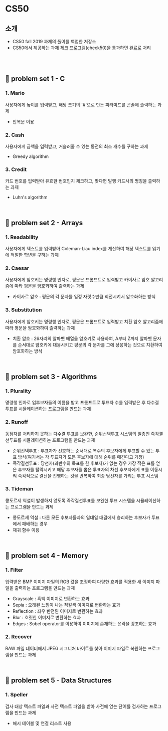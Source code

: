 # CS50
## 소개
+ CS50 fall 2019  과제의 풀이를 백업한 저장소
+ CS50에서 제공하는 과제 체크 프로그램(check50)을 통과하면 완료로 처리
<br>
<br>

## 📁 problem set 1 - C
### 1. Mario
사용자에게 높이를 입력받고, 해당 크기의 '#'으로 만든 피라미드를 콘솔에 출력하는 과제
+ 반복문 이용
### 2. Cash
사용자에게 금액을 입력받고, 거슬러줄 수 있는 동전의 최소 개수를 구하는 과제
+ Greedy algorithm
### 3. Credit
카드 번호를 입력받아 유효한 번호인지 체크하고, 맞다면 발행 카드사의 명칭을 출력하는 과제
+ Luhn's algorithm

<br>

## 📁 problem set 2 - Arrays
### 1. Readability
사용자에게 텍스트를 입력받아 Coleman-Liau index를 계산하여 해당 텍스트를 읽기에 적절한 학년을 구하는 과제
### 2. Caesar
사용자에게 암호키는 명령행 인자로, 평문은 프롬프트로 입력받고 카이사르 암호 알고리즘에 따라 평문을 암호화하여 출력하는 과제
+ 카이사르 암호 : 평문의 각 문자를 일정 자릿수만큼 회전시켜서 암호화하는 방식
### 3. Substitution
사용자에게 암호키는 명령행 인자로, 평문은 프롬프트로 입력받고 치환 암호 알고리즘에 따라 평문을 암호화하여 출력하는 과제
+ 치환 암호 : 26자리의 알파벳 배열을 암호키로 사용하여, A부터 Z까지 알파벳 문자를 순서대로 암호키에 대응시키고 평문의 각 문자를 그에 상응하는 것으로 치환하여 암호화하는 방식

<br>

## 📁 problem set 3 - Algorithms
### 1. Plurality
명령행 인자로 입후보자들의 이름을 받고 프롬프트로 투표자 수를 입력받은 후 다수결 투표를 시뮬레이션하는 프로그램을 만드는 과제
### 2. Runoff
동점자를 처리하지 못하는 다수결 투표를 보완한, 순위선택투표 시스템의 일종인 즉각결선투표를 시뮬레이션하는 프로그램을 만드는 과제
+ 순위선택투표 : 투표자가 선호하는 순서대로 복수의 후보자에게 투표할 수 있는 투표 방식(여기서는 각 투표자가 모든 후보자에 대해 순위를 매긴다고 가정) 
+ 즉각결선투표 : 당선자(과반수의 득표를 한 후보자)가 없는 경우 가장 적은 표를 얻은 후보자를 탈락시키고 해당 후보자를 뽑은 투표자의 차선 후보자에게 표를 이동시켜 즉각적으로 결선을 진행하는 것을 반복하여 최종 당선자를 가리는 투표 시스템
### 3. Tideman
콩도르세 역설이 발생하지 않도록 즉각결선투표를 보완한 투표 시스템을 시뮬레이션하는 프로그램을 만드는 과제
+ 콩도르세 역설 : 다른 모든 후보자들과의 일대일 대결에서 승리하는 후보자가 투표에서 패배하는 경우
+ 재귀 함수 이용

<br>

## 📁 problem set 4 - Memory
### 1. Filter
입력받은 BMP 이미지 파일의 RGB 값을 조정하여 다양한 효과를 적용한 새 이미지 파일을 출력하는 프로그램을 만드는 과제
+ Grayscale : 흑백 이미지로 변환하는 효과
+ Sepia : 오래된 느낌이 나는 적갈색 이미지로 변환하는 효과
+ Reflection : 좌우 반전된 이미지로 변환하는 효과
+ Blur : 흐릿한 이미지로 변환하는 효과
+ Edges : Sobel operator를 이용하여 이미지에 존재하는 윤곽을 강조하는 효과
### 2. Recover
RAW 파일 데이터에서 JPEG 시그니처 바이트를 찾아 이미지 파일로 복원하는 프로그램을 만드는 과제

<br>

## 📁 problem set 5 - Data Structures
### 1. Speller
검사 대상 텍스트 파일과 사전 텍스트 파일을 받아 사전에 없는 단어를 검사하는 프로그램을 만드는 과제
+ 해시 테이블 및 연결 리스트 사용

